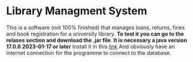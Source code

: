 # Library Managment System
This is a software (not 100% finished) that manages loans, returns, fines and book registration for a university library.
**To test it you can go to the relases section and download the .jar file**.
**It is necessary a java version 17.0.6 2023-01-17 or later** Install it in this [link](https://www.oracle.com/java/technologies/javase/jdk17-archive-downloads.html)
And obviously have an internet connection for the programme to connect to the database.